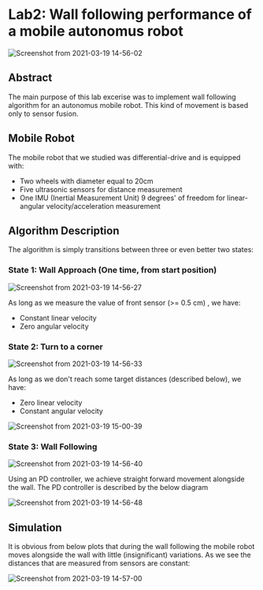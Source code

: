 # Lab2: Wall following performance of a mobile autonomus robot

![Screenshot from 2021-03-19 14-56-02](https://user-images.githubusercontent.com/50829499/111783933-6fc34300-88c3-11eb-82e5-ba4e012e1564.png)

## Abstract 

The main purpose of this lab excerise was to implement wall following algorithm for an autonomus mobile robot. This kind of movement is based only to sensor fusion.

## Mobile Robot 

The mobile robot that we studied was differential-drive and is equipped with:
* Two wheels with diameter equal to 20cm
* Five ultrasonic sensors for distance measurement
* One IMU  (Inertial Measurement  Unit) 9 degrees' of freedom for linear- angular velocity/acceleration measurement


## Algorithm Description

The algorithm is simply transitions between three or even better two states:

### State 1: Wall Approach (One time, from start position)

![Screenshot from 2021-03-19 14-56-27](https://user-images.githubusercontent.com/50829499/111783975-810c4f80-88c3-11eb-9fd0-3e55f4b934f7.png)

As long as we measure the value of front sensor (>= 0.5 cm) , we have:

* Constant linear velocity
* Zero angular velocity


### State 2: Turn to a corner 

![Screenshot from 2021-03-19 14-56-33](https://user-images.githubusercontent.com/50829499/111783993-87023080-88c3-11eb-8ccd-165068f7277f.png)

As long as we don't reach some target distances (described below), we have:

* Zero linear velocity
* Constant angular velocity

![Screenshot from 2021-03-19 15-00-39](https://user-images.githubusercontent.com/50829499/111784280-ebbd8b00-88c3-11eb-8899-f10429814947.png)

### State 3: Wall Following 

![Screenshot from 2021-03-19 14-56-40](https://user-images.githubusercontent.com/50829499/111784014-8d90a800-88c3-11eb-9761-ea4d8ea57ee0.png)


Using an PD controller, we achieve straight forward movement alongside the wall. The PD controller is described by the below diagram

![Screenshot from 2021-03-19 14-56-48](https://user-images.githubusercontent.com/50829499/111784053-9a150080-88c3-11eb-913f-b061a842e790.png)


## Simulation 

It is obvious from below plots that during the wall following the mobile robot moves alongside the wall with little (insignificant) variations. As we see the distances that are measured from sensors are constant:

![Screenshot from 2021-03-19 14-57-00](https://user-images.githubusercontent.com/50829499/111784209-cb8dcc00-88c3-11eb-917c-567b0e4b9b6c.png)





